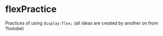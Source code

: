 # flexPractice
Practices of using `display:flex;` (all ideas are created by another on from Youtube)
